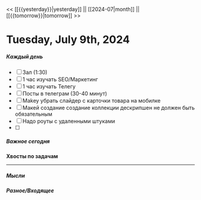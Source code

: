 << [[{{yesterday}}|yesterday]] || [[2024-07|month]] || [[{{tomorrow}}|tomorrow]] >>

# Tuesday, July 9th, 2024

##### Каждый день
- [ ] Зал (1:30)
- [ ] 1 час изучать SEO/Маркетинг
- [ ] 1 час изучать Телегу
- [ ] Посты в телеграм  (30-40 минут)
- [ ] Makey убрать слайдер с карточки товара на мобилке
- [ ] Макей создание создание коллекции дескрипшен не должен быть обязательным
- [ ] Надо роуты с удаленными штуками
- [ ] 
##### Важное сегодня
**Хвосты по задачам**

---

##### Мысли

##### Разное/Входящее
